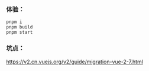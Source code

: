 
### 体验：
```
pnpm i
pnpm build
pnpm start
```
### 坑点：
https://v2.cn.vuejs.org/v2/guide/migration-vue-2-7.html